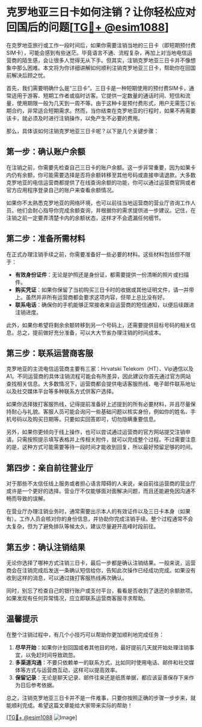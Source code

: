 # 克罗地亚三日卡如何注销？让你轻松应对回国后的问题[[TG💪+ @esim1088](https://t.me/s/esim1088)]

在克罗地亚旅行或工作一段时间后，如果你需要注销当地的三日卡（即短期预付费SIM卡），可能会感到有些迷茫。毕竟语言不通、流程复杂，再加上对当地电信运营商的陌生感，会让很多人觉得无从下手。但其实，注销克罗地亚三日卡并不像想象中那么困难。本文将为你详细讲解如何顺利注销克罗地亚三日卡，帮助你在回国前解决后顾之忧。

首先，我们需要明确什么是“三日卡”。三日卡是一种短期使用的预付费SIM卡，通常适用于游客、短期工作者或临时访客。它提供一定数量的通话时间、短信和流量，使用期限一般为几天到一周不等。由于这种卡是预付费形式，用户无需签订长期合约，非常适合短期需求。然而，当你结束在克罗地亚的行程时，如果不再需要该卡，就必须及时进行注销操作，以免产生不必要的费用。

那么，具体该如何注销克罗地亚三日卡呢？以下是几个关键步骤：

## 第一步：确认账户余额

在注销之前，你需要先检查自己三日卡的账户余额。这一步非常重要，因为如果卡内仍有余额，你可能需要选择是否将余额转移至其他号码或直接申请退款。大多数克罗地亚的电信运营商都提供了在线查询余额的功能，你可以通过运营商官网或者官方应用程序登录自己的账户来查看余额情况。

如果你不太熟悉克罗地亚的网络环境，也可以前往当地运营商的营业厅咨询工作人员。他们会耐心指导你完成余额查询，并根据你的需求提供进一步建议。记住，在注销之前一定要弄清楚卡内的余额状态，这样才不会遗漏任何细节。

## 第二步：准备所需材料

在正式办理注销手续之前，你需要准备好一些必要的材料。这些材料包括但不限于：

- **有效身份证件**：无论是护照还是身份证，都需要提供一份清晰的照片或扫描件。
- **购买凭证**：如果你保留了当初购买三日卡时的收据或其他证明文件，请一并带上。虽然并非所有运营商都会要求这项内容，但带上总比没有好。
- **联系电话**：确保你的手机能够正常接收来自运营商的短信通知，以便后续跟进注销进度。

此外，如果你希望将剩余余额转移到另一个号码上，还需要提供目标号码的相关信息。总之，提前做好充分准备，可以大大节省办理注销的时间成本。

## 第三步：联系运营商客服

克罗地亚的主流电信运营商主要有三家：Hrvatski Telekom（HT）、Vip通信以及A1。不同运营商的具体注销流程可能会有所差异，因此建议你首先通过官方网站查找相关信息。大多数情况下，运营商都会提供电话客服热线、电子邮件联系地址以及社交媒体平台等多种联系方式供客户选择。

如果你选择拨打客服热线，记得提前准备好上述提到的所有必要材料，并且尽量保持耐心与礼貌。客服人员可能会询问一些基础问题以核实身份，例如你的姓名、手机号码以及购买日期等。只要如实回答即可，切勿隐瞒重要信息。

另外，如果你更倾向于线上操作，也可以尝试通过运营商的官方网站提交注销申请。只需按照提示填写表格并上传相关附件，就可以完成整个过程。不过需要注意的是，这种方式可能需要等待一段时间才能收到回复，所以最好预留足够的时间。

## 第四步：亲自前往营业厅

对于那些不太信任线上服务或者担心语言障碍的人来说，亲自前往运营商的营业厅或许是一个更好的选择。营业厅不仅能够面对面解决问题，而且还能避免因沟通不畅而导致的误解。

在营业厅办理注销业务时，通常需要出示本人的有效证件以及三日卡本身（如果有）。工作人员会核对你的身份信息，并协助你完成注销手续。整个过程通常不会太复杂，但为了避免排队等候太久，建议尽量避开高峰时段前往。

## 第五步：确认注销结果

无论你选择了哪种方式注销三日卡，最后一步都是确认注销结果。一般来说，运营商会在注销完成后发送一条确认短信给你，告知此次操作已经成功完成。如果没有收到这样的消息，可以通过拨打客服热线再次确认。

同时，别忘了检查自己的银行账户或支付平台，看看是否收到了退还的余额款项。如果发现有任何异常情况，应立即联系运营商客服寻求帮助。

## 温馨提示

在整个注销过程中，有几个小技巧可以帮助你更加顺利地完成任务：

1. **尽早开始**：如果你计划回国或者其他目的地，最好提前几天就开始处理注销事宜，以免赶时间导致疏忽。
2. **多渠道沟通**：不要只依赖单一的联系方式，比如同时使用电话、邮件和社交媒体等方式与运营商互动，这样可以提高效率。
3. **保留记录**：无论是聊天记录、邮件往来还是纸质单据，都应该妥善保存下来作为日后参考依据。

总之，注销克罗地亚三日卡并不是一件难事，只要你按照正确的步骤一步步来，就能顺利完成。希望这篇文章能给大家带来实际的帮助！

[[TG💪+ @esim1088](https://t.me/s/esim1088) ![Image](https://i.postimg.cc/4NQfJmqS/Snipaste-2025-05-13-00-14-12.png)]